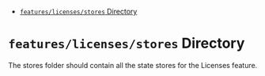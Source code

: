 <!-- START doctoc generated TOC please keep comment here to allow auto update -->
<!-- DON'T EDIT THIS SECTION, INSTEAD RE-RUN doctoc TO UPDATE -->

- [`features/licenses/stores` Directory](#featureslicensesstores-directory)

<!-- END doctoc generated TOC please keep comment here to allow auto update -->

# `features/licenses/stores` Directory

The stores folder should contain all the state stores for the Licenses feature.
